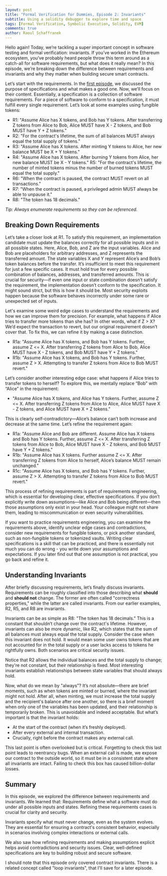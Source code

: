 ```yaml
---
layout: post
title: "Formal Verification for Dummies, Episode 2: Invariants"
subtitle: Using a solidity debugger to explore time and space
tags: [Formal Verification, Symbolic Execution, Solidity, EVM]
comments: true
author: Raoul Schaffranek
---
```


Hello again! Today, we’re tackling a super important concept in software testing and formal verification: invariants. If you’ve worked in the Ethereum ecosystem, you’ve probably heard people throw this term around as a catch-all for software requirements, but what does it really mean? In this episode, we’re breaking down the difference between requirements and invariants and why they matter when building secure smart contracts.

Let’s start with the requirements. In the [first episode](TODO), we discussed the purpose of specifications and what makes a good one. Now, we’ll focus on their content. Essentially, a specification is a collection of software requirements. For a piece of software to conform to a specification, it must fulfill every single requirement. Let’s look at some examples using fungible tokens:

- R1: "Assume Alice has X tokens, and Bob has Y tokens. After transferring Z tokens from Alice to Bob, Alice MUST have X - Z tokens, and Bob MUST have Y + Z tokens."
- R2: "For the contract's lifetime, the sum of all balances MUST always equal the total supply of tokens."
- R3: "Assume Alice has X tokens. After minting Y tokens to Alice, her new balance MUST be X + Y tokens."
- R4: "Assume Alice has X tokens. After burning Y tokens from Alice, her new balance MUST be X - Y tokens."
R5: "For the contract's lifetime, the number of minted tokens minus the number of burned tokens MUST equal the total supply."
- R6: "When the contract is paused, the contract MUST revert on all transactions."
- R7: "When the contract is paused, a privileged admin MUST always be able to unpause it."
- R8: "The token has 18 decimals."

*Tip: Always enumerate requirements so they can be referenced.*

## Breaking Down Requirements

Let’s take a closer look at R1. To satisfy this requirement, an implementation candidate must update the balances correctly for all possible inputs and in all possible states. Here, Alice, Bob, and Z are the input variables. Alice and Bob are placeholders for arbitrary addresses, and Z represents the transferred amount. The state variables X and Y represent Alice’s and Bob’s token balances before the transfer. It’s insufficient to meet this requirement for just a few specific cases. It must hold true for every possible combination of balances, addresses, and transferred amounts.
This is crucial for security—if even one input or state combination doesn’t satisfy the requirement, the implementation doesn’t conform to the specification. It might sound strict, but this is how it should be. Most security exploits happen because the software behaves incorrectly under some rare or unexpected set of inputs.

Let's examine some weird edge cases to understand the requirements and how we can improve them for precision.
For example, what happens if Alice tries to transfer more tokens than she has? In other words, what if Z > X? We’d expect the transaction to revert, but our original requirement doesn’t cover that. To fix this, we can refine it by making a case distinction.

- R1a: "Assume Alice has X tokens, and Bob has Y tokens. Further, assume Z <= X. After transferring Z tokens from Alice to Bob, Alice MUST have X - Z tokens, and Bob MUST have Y + Z tokens."
- R1b: "Assume Alice has X tokens, and Bob has Y tokens. Further, assume Z > X. Attempting to transfer Z tokens from Alice to Bob MUST revert."

Let’s consider another interesting edge case: what happens if Alice tries to transfer tokens to herself? To explore this, we mentally replace “Bob” with “Alice” in the requirement:

- "Assume Alice has X tokens, and Alice has Y tokens. Further, assume Z <= X. After transferring Z tokens from Alice to Alice, Alice MUST have X - Z tokens, and Alice MUST have X + Z tokens."

This is clearly self-contradictory—Alice’s balance can’t both increase and decrease at the same time. Let’s refine the requirement again:

- R1a: "Assume Alice and Bob are different. Assume Alice has X tokens and Bob has Y tokens. Further, assume Z <= X. After transferring Z tokens from Alice to Bob, Alice MUST have X - Z tokens, and Bob MUST have Y + Z tokens."
- R1b: "Assume Alice has X tokens. Further assume Z <= X. After transferring Z tokens from Alice to herself, Alice’s balance MUST remain unchanged."
- R1c: "Assume Alice has X tokens, and Bob has Y tokens. Further, assume Z > X. Attempting to transfer Z tokens from Alice to Bob MUST revert."

This process of refining requirements is part of requirements engineering, which is essential for developing clear, effective specifications. If you don’t explicitly write down assumptions—like Alice and Bob being different—then those assumptions only exist in your head. Your colleague might not share them, leading to miscommunication or even security vulnerabilities.

If you want to practice requirements engineering, you can examine the requirements above, identify unclear edge cases and contradictions, consider new requirements for fungible tokens, or pick another standard, such as non-fungible tokens or tokenized vaults. Writing clear specifications is a skill that can be practiced, and there is essentially not much you can do wrong - you write down your assumptions and expectations. If you later find out that one assumption is not practical, you go back and refine it.

## Understanding Invariants

After briefly discussing requirements, let’s finally discuss invariants. Requirements can be roughly classified into those describing what **should** and **should not** change. The former are often called "correctness properties," while the latter are called invariants. From our earlier examples, R2, R5, and R8 are invariants.

Invariants can be as simple as R8: "The token has 18 decimals." This is a constant that shouldn’t change over the contract's lifetime. However, invariants can also be more dynamic, like R2, which states that the sum of all balances must always equal the total supply. Consider the case when this invariant does not hold. It would mean some user owns tokens that are not accounted for in the total supply or a user lacks access to tokens he rightfully owns. Both scenarios are critical security issues.

Notice that R2 allows the individual balances and the total supply to change; they're not constant, but their relationship is fixed.  Most interesting invariants establish relationships between state variables that should always hold.

Now, what do we mean by "always"? It’s not absolute—there are brief moments, such as when tokens are minted or burned, where the invariant might not hold. After all, when minting, we must increase the total supply and the recipient's balance after one another, so there is a brief moment when only one of the variables has been updated, and their relationship is temporarily broken. This is unavoidable and indeed acceptable. But what’s important is that the invariant holds:

- At the start of the contract (when it’s freshly deployed).
- After every external and internal transaction.
- Crucially, right before the contract makes any external call.

This last point is often overlooked but is critical. Forgetting to check this last point leads to reentrancy bugs. When an external call is made, we expose our contract to the outside world, so it must be in a consistent state where all invariants are intact. Failing to check this box has caused billion-dollar losses.

## Summary

In this episode, we explored the difference between requirements and invariants. We learned that:
Requirements define what a software must do under all possible inputs and states. Refining these requirements cases is crucial for clarity and security.

Invariants specify what must never change, even as the system evolves. They are essential for ensuring a contract's consistent behavior, especially in scenarios involving complex interactions or external calls.

We also saw how refining requirements and making assumptions explicit helps avoid contradictions and security issues. Clear, well-defined specifications are key to building robust and secure software.

I should note that this episode only covered contract invariants. There is a related concept called "loop invariants", that I'll save for a later episode.